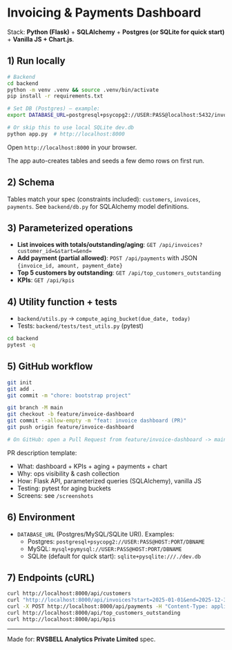 # Invoicing & Payments Dashboard

Stack: **Python (Flask)** + **SQLAlchemy** + **Postgres (or SQLite for quick start)** + **Vanilla JS + Chart.js**.

## 1) Run locally

```bash
# Backend
cd backend
python -m venv .venv && source .venv/bin/activate
pip install -r requirements.txt

# Set DB (Postgres) — example:
export DATABASE_URL=postgresql+psycopg2://USER:PASS@localhost:5432/invoice_db

# Or skip this to use local SQLite dev.db
python app.py  # http://localhost:8000
```

Open `http://localhost:8000` in your browser.

The app auto-creates tables and seeds a few demo rows on first run.

## 2) Schema

Tables match your spec (constraints included): `customers`, `invoices`, `payments`.
See `backend/db.py` for SQLAlchemy model definitions.

## 3) Parameterized operations

- **List invoices with totals/outstanding/aging**: `GET /api/invoices?customer_id=&start=&end=`  
- **Add payment (partial allowed)**: `POST /api/payments` with JSON `{invoice_id, amount, payment_date}`  
- **Top 5 customers by outstanding**: `GET /api/top_customers_outstanding`  
- **KPIs**: `GET /api/kpis`

## 4) Utility function + tests

- `backend/utils.py` → `compute_aging_bucket(due_date, today)`  
- Tests: `backend/tests/test_utils.py` (pytest)

```bash
cd backend
pytest -q
```

## 5) GitHub workflow

```bash
git init
git add .
git commit -m "chore: bootstrap project"

git branch -M main
git checkout -b feature/invoice-dashboard
git commit --allow-empty -m "feat: invoice dashboard (PR)"
git push origin feature/invoice-dashboard

# On GitHub: open a Pull Request from feature/invoice-dashboard -> main
```

PR description template:
- What: dashboard + KPIs + aging + payments + chart
- Why: ops visibility & cash collection
- How: Flask API, parameterized queries (SQLAlchemy), vanilla JS
- Testing: pytest for aging buckets
- Screens: see `/screenshots`

## 6) Environment

- `DATABASE_URL` (Postgres/MySQL/SQLite URI). Examples:
  - Postgres: `postgresql+psycopg2://USER:PASS@HOST:PORT/DBNAME`
  - MySQL: `mysql+pymysql://USER:PASS@HOST:PORT/DBNAME`
  - SQLite (default for quick start): `sqlite+pysqlite:///./dev.db`

## 7) Endpoints (cURL)

```bash
curl http://localhost:8000/api/customers
curl "http://localhost:8000/api/invoices?start=2025-01-01&end=2025-12-31"
curl -X POST http://localhost:8000/api/payments -H "Content-Type: application/json"   -d '{"invoice_id":1,"amount":500,"payment_date":"2025-08-22"}'
curl http://localhost:8000/api/top_customers_outstanding
curl http://localhost:8000/api/kpis
```

---

Made for: **RVSBELL Analytics Private Limited** spec.
